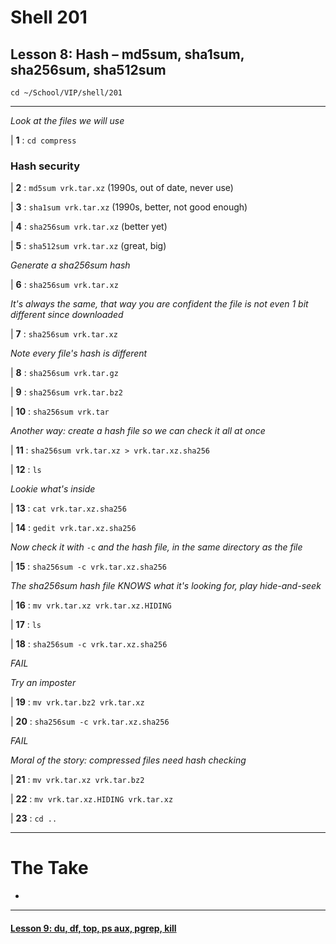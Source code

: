 # Shell 201
## Lesson 8: Hash – md5sum, sha1sum, sha256sum, sha512sum

`cd ~/School/VIP/shell/201`

___

*Look at the files we will use*

| **1** : `cd compress`

### Hash security

| **2** : `md5sum vrk.tar.xz` (1990s, out of date, never use)

| **3** : `sha1sum vrk.tar.xz` (1990s, better, not good enough)

| **4** : `sha256sum vrk.tar.xz` (better yet)

| **5** : `sha512sum vrk.tar.xz` (great, big)

*Generate a sha256sum hash*

| **6** : `sha256sum vrk.tar.xz`

*It's always the same, that way you are confident the file is not even 1 bit different since downloaded*

| **7** : `sha256sum vrk.tar.xz`

*Note every file's hash is different*

| **8** : `sha256sum vrk.tar.gz`

| **9** : `sha256sum vrk.tar.bz2`

| **10** : `sha256sum vrk.tar`

*Another way: create a hash file so we can check it all at once*

| **11** : `sha256sum vrk.tar.xz > vrk.tar.xz.sha256`

| **12** : `ls`

*Lookie what's inside*

| **13** : `cat vrk.tar.xz.sha256`

| **14** : `gedit vrk.tar.xz.sha256`

*Now check it with* `-c` *and the hash file, in the same directory as the file*

| **15** : `sha256sum -c vrk.tar.xz.sha256`

*The sha256sum hash file KNOWS what it's looking for, play hide-and-seek*

| **16** : `mv vrk.tar.xz vrk.tar.xz.HIDING`

| **17** : `ls`

| **18** : `sha256sum -c vrk.tar.xz.sha256`

*FAIL*

*Try an imposter*

| **19** : `mv vrk.tar.bz2 vrk.tar.xz`

| **20** : `sha256sum -c vrk.tar.xz.sha256`

*FAIL*

*Moral of the story: compressed files need hash checking*

| **21** : `mv vrk.tar.xz vrk.tar.bz2`

| **22** : `mv vrk.tar.xz.HIDING vrk.tar.xz`

| **23** : `cd ..`

___

# The Take

-

___

#### [Lesson 9: du, df, top, ps aux, pgrep, kill](https://github.com/inkVerb/vip/blob/master/201-shell/Lesson-09.md)
